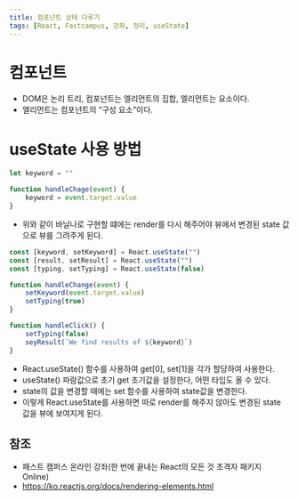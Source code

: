 ```yaml
---
title: 컴포넌트 상태 다루기
tags: [React, Fastcampus, 강좌, 정리, useState]
---
```


# 컴포넌트

- DOM은 논리 트리, 컴포넌트는 엘리먼트의 집합, 엘리먼트는 요소이다.
- 엘리먼트는 컴포넌트의 “구성 요소”이다.

# useState 사용 방법

```JavaScript
let keyword = ""

function handleChage(event) {
    keyword = event.target.value
}
```

- 위와 같이 바닐나로 구현할 떄에는 render를 다시 해주어야 뷰에서 변경된 state 값으로 뷰를 그려주게 된다.

```JavaScript
const [keyword, setKeyword] = React.useState("")
const [result, setResult] = React.useState("")
const [typing, setTyping] = React.useState(false)

function handleChange(event) {
    setKeyword(event.target.value)
    setTyping(true)
}

function handleClick() {
    setTyping(false)
    seyResult(`We find results of ${keyword}`)
}
```

- React.useState() 함수를 사용하여 get[0], set[1]을 각가 할당하여 사용한다.
- useState() 파람값으로 초기 get 초기값을 설정한다, 어떤 타입도 올 수 있다.
- state의 값을 변경할 때에는 set 함수를 사용하여 state값을 변경한다.
- 이렇게 React.useState를 사용하면 따로 render를 해주지 않아도 변경된 state 값을 뷰에 보여지게 된다.

## 참조

- 패스트 캠퍼스 온라인 강좌(한 번에 끝내는 React의 모든 것 초격자 패키지 Online)
- https://ko.reactjs.org/docs/rendering-elements.html
